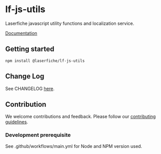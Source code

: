 # lf-js-utils

Laserfiche javascript utility functions and localization service.

[Documentation](https://developer.laserfiche.com)

## Getting started

`npm install @laserfiche/lf-js-utils`

## Change Log

See CHANGELOG [here](https://github.com/Laserfiche/lf-js-utils/blob/HEAD/CHANGELOG.md).

## Contribution

We welcome contributions and feedback. Please follow our [contributing guidelines](https://github.com/Laserfiche/lf-js-utils/blob/HEAD/CONTRIBUTING.md).

### Development prerequisite

See .github/workflows/main.yml for Node and NPM version used.
